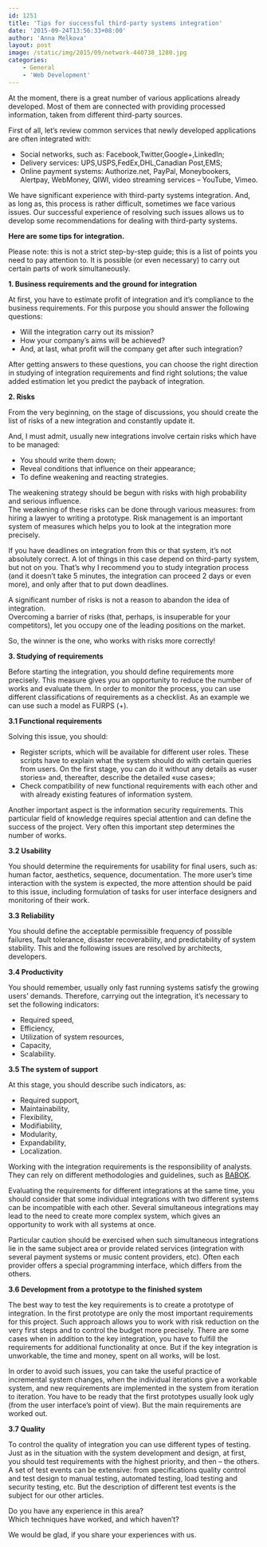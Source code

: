 ```yaml
---
id: 1251
title: 'Tips for successful third-party systems integration'
date: '2015-09-24T13:56:33+08:00'
author: 'Anna Melkova'
layout: post
image: /static/img/2015/09/network-440738_1280.jpg
categories:
    - General
    - 'Web Development'
---
```


At the moment, there is a great number of various applications already developed. Most of them are connected with providing processed information, taken from different third-party sources.

First of all, let’s review common services that newly developed applications are often integrated with:

- Social networks, such as: Facebook,Twitter,Google+,LinkedIn;
- Delivery services: UPS,USPS,FedEx,DHL,Canadian Post,EMS;
- Online payment systems: Authorize.net, PayPal, Moneybookers, Alertpay, WebMoney, QIWI, video streaming services – YouTube, Vimeo.

We have significant experience with third-party systems integration. And, as long as, this process is rather difficult, sometimes we face various issues. Our successful experience of resolving such issues allows us to develop some recommendations for dealing with third-party systems.

 **Here are some tips for integration.**

Please note: this is not a strict step-by-step guide; this is a list of points you need to pay attention to. It is possible (or even necessary) to carry out certain parts of work simultaneously.

**1. Business requirements and the ground for integration**

At first, you have to estimate profit of integration and it’s compliance to the business requirements. For this purpose you should answer the following questions:

- Will the integration carry out its mission?
- How your company’s aims will be achieved?
- And, at last, what profit will the company get after such integration?

After getting answers to these questions, you can choose the right direction in studying of integration requirements and find right solutions; the value added estimation let you predict the payback of integration.

**2. Risks**

From the very beginning, on the stage of discussions, you should create the list of risks of a new integration and constantly update it.

And, I must admit, usually new integrations involve certain risks which have to be managed:

- You should write them down;
- Reveal conditions that influence on their appearance;
- To define weakening and reacting strategies.

The weakening strategy should be begun with risks with high probability and serious influence.  
The weakening of these risks can be done through various measures: from hiring a lawyer to writing a prototype. Risk management is an important system of measures which helps you to look at the integration more precisely.

If you have deadlines on integration from this or that system, it’s not absolutely correct. A lot of things in this case depend on third-party system, but not on you. That’s why I recommend you to study integration process (and it doesn’t take 5 minutes, the integration can proceed 2 days or even more), and only after that to put down deadlines.

A significant number of risks is not a reason to abandon the idea of integration.  
Overcoming a barrier of risks (that, perhaps, is insuperable for your competitors), let you occupy one of the leading positions on the market.

So, the winner is the one, who works with risks more correctly!

**3. Studying of requirements**

Before starting the integration, you should define requirements more precisely. This measure gives you an opportunity to reduce the number of works and evaluate them. In order to monitor the process, you can use different classifications of requirements as a checklist. As an example we can use such a model as FURPS (+).

**3.1 Functional requirements**

Solving this issue, you should:

- Register scripts, which will be available for different user roles. These scripts have to explain what the system should do with certain queries from users. On the first stage, you can do it without any details as «user stories» and, thereafter, describe the detailed «use cases»;
- Check compatibility of new functional requirements with each other and with already existing features of information system.

 Another important aspect is the information security requirements. This particular field of knowledge requires special attention and can define the success of the project. Very often this important step determines the number of works.

**3.2 Usability**

You should determine the requirements for usability for final users, such as: human factor, aesthetics, sequence, documentation. The more user’s time interaction with the system is expected, the more attention should be paid to this issue, including formulation of tasks for user interface designers and monitoring of their work.

**3.3 Reliability**

You should define the acceptable permissible frequency of possible failures, fault tolerance, disaster recoverability, and predictability of system stability. This and the following issues are resolved by architects, developers.

**3.4 Productivity**

You should remember, usually only fast running systems satisfy the growing users’ demands. Therefore, carrying out the integration, it’s necessary to set the following indicators:

- Required speed,
- Efficiency,
- Utilization of system resources,
- Capacity,
- Scalability.

**3.5 The system of support**

 At this stage, you should describe such indicators, as:

- Required support,
- Maintainability,
- Flexibility,
- Modifiability,
- Modularity,
- Expandability,
- Localization.

Working with the integration requirements is the responsibility of analysts. They can rely on different methodologies and guidelines, such as [BABOK](http://www.iiba.org/babok-guide.aspx).

Evaluating the requirements for different integrations at the same time, you should consider that some individual integrations with two different systems can be incompatible with each other. Several simultaneous integrations may lead to the need to create more complex system, which gives an opportunity to work with all systems at once.

Particular caution should be exercised when such simultaneous integrations lie in the same subject area or provide related services (integration with several payment systems or music content providers, etc). Often each provider offers a special programming interface, which differs from the others.

**3.6 Development from a prototype to the finished system**

The best way to test the key requirements is to create a prototype of integration. In the first prototype are only the most important requirements for this project. Such approach allows you to work with risk reduction on the very first steps and to control the budget more precisely. There are some cases when in addition to the key integration, you have to fulfill the requirements for additional functionality at once. But if the key integration is unworkable, the time and money, spent on all works, will be lost.

In order to avoid such issues, you can take the useful practice of incremental system changes, when the individual iterations give a workable system, and new requirements are implemented in the system from iteration to iteration. You have to be ready that the first prototypes usually look ugly (from the user interface’s point of view). But the main requirements are worked out.

**3.7 Quality**

To control the quality of integration you can use different types of testing. Just as in the situation with the system development and design, at first, you should test requirements with the highest priority, and then – the others. A set of test events can be extensive: from specifications quality control and test design to manual testing, automated testing, load testing and security testing, etc. But the description of different test events is the subject for our other articles.

Do you have any experience in this area?  
Which techniques have worked, and which haven’t?

We would be glad, if you share your experiences with us.